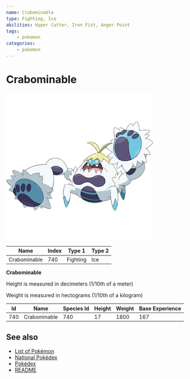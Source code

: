 ```yaml
---
name: Crabominable
type: Fighting, Ice
abilities: Hyper Cutter, Iron Fist, Anger Point
tags:
    - pokemon
categories:
    - pokemon
---
```


# Crabominable


![Crabominable](images/740le.png)

| **Name** | **Index** | **Type 1** | **Type 2** |
|----|----|----|----|
| Crabominable | 740 | Fighting | Ice  |

**Crabominable** 


Height is measured in decimeters (1/10th of a meter)

Weight is measured in hectograms (1/10th of a kilogram)

| **Id** | **Name** | **Species Id** | **Height** | **Weight** | **Base Experience** |
|--------|----------|----------------|------------|------------|---------------------|
| 740 | Crabominable | 740 | 17 | 1800 | 167 |


## See also

- [List of Pokémon](../pokemon.md)
- [National Pokédex](../national_pokedex.md)
- [Pokédex](../pokedex.md)
- [README](../README.md)
